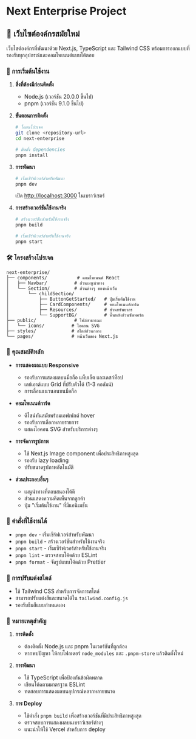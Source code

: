 # Next Enterprise Project

## 🌟 เว็บไซต์องค์กรสมัยใหม่

เว็บไซต์องค์กรที่พัฒนาด้วย Next.js, TypeScript และ Tailwind CSS พร้อมการออกแบบที่รองรับทุกอุปกรณ์และคอมโพเนนต์แบบโต้ตอบ

### 🚀 การเริ่มต้นใช้งาน

1. **สิ่งที่ต้องมีก่อนติดตั้ง**

   - Node.js (เวอร์ชัน 20.0.0 ขึ้นไป)
   - pnpm (เวอร์ชัน 9.1.0 ขึ้นไป)

2. **ขั้นตอนการติดตั้ง**

   ```bash
   # โคลนโปรเจค
   git clone <repository-url>
   cd next-enterprise

   # ติดตั้ง dependencies
   pnpm install
   ```

3. **การพัฒนา**

   ```bash
   # เริ่มเซิร์ฟเวอร์สำหรับพัฒนา
   pnpm dev
   ```

   เปิด [http://localhost:3000](http://localhost:3000) ในเบราว์เซอร์

4. **การสร้างเวอร์ชันใช้งานจริง**

   ```bash
   # สร้างเวอร์ชันสำหรับใช้งานจริง
   pnpm build

   # เริ่มเซิร์ฟเวอร์สำหรับใช้งานจริง
   pnpm start
   ```

### 🛠 โครงสร้างโปรเจค

```
next-enterprise/
├── components/           # คอมโพเนนต์ React
│   ├── Navbar/          # ส่วนเมนูนำทาง
│   └── Section/         # ส่วนต่างๆ ของหน้าเว็บ
│       └── childSection/
│           ├── ButtonGetStarted/   # ปุ่มเริ่มต้นใช้งาน
│           ├── CardComponents/     # คอมโพเนนต์การ์ด
│           ├── Resources/          # ส่วนทรัพยากร
│           └── SupportBG/          # พื้นหลังส่วนซัพพอร์ต
├── public/              # ไฟล์สาธารณะ
│   └── icons/          # ไอคอน SVG
├── styles/             # สไตล์ส่วนกลาง
└── pages/              # หน้าเว็บของ Next.js
```

### 📱 คุณสมบัติหลัก

- **การแสดงผลแบบ Responsive**

  - รองรับการแสดงผลบนมือถือ แท็บเล็ต และเดสก์ท็อป
  - เลย์เอาต์แบบ Grid ที่ปรับตัวได้ (1-3 คอลัมน์)
  - การเลื่อนแนวนอนบนมือถือ

- **คอมโพเนนต์การ์ด**

  - ดีไซน์ทันสมัยพร้อมเอฟเฟกต์ hover
  - รองรับการเลือกหลายรายการ
  - แสดงไอคอน SVG สำหรับบริการต่างๆ

- **การจัดการรูปภาพ**

  - ใช้ Next.js Image component เพื่อประสิทธิภาพสูงสุด
  - รองรับ lazy loading
  - ปรับขนาดรูปภาพอัตโนมัติ

- **ส่วนประกอบอื่นๆ**
  - เมนูนำทางที่ตอบสนองได้ดี
  - ส่วนแสดงความคิดเห็นจากลูกค้า
  - ปุ่ม "เริ่มต้นใช้งาน" ที่มีแอนิเมชัน

### 🔧 คำสั่งที่ใช้งานได้

- `pnpm dev` - เริ่มเซิร์ฟเวอร์สำหรับพัฒนา
- `pnpm build` - สร้างเวอร์ชันสำหรับใช้งานจริง
- `pnpm start` - เริ่มเซิร์ฟเวอร์สำหรับใช้งานจริง
- `pnpm lint` - ตรวจสอบโค้ดด้วย ESLint
- `pnpm format` - จัดรูปแบบโค้ดด้วย Prettier

### 🎨 การปรับแต่งสไตล์

- ใช้ Tailwind CSS สำหรับการจัดการสไตล์
- สามารถปรับแต่งสีและขนาดได้ใน `tailwind.config.js`
- รองรับธีมสีแบบกำหนดเอง

### 📝 หมายเหตุสำคัญ

1. **การติดตั้ง**

   - ต้องติดตั้ง Node.js และ pnpm ในเวอร์ชันที่ถูกต้อง
   - หากพบปัญหา ให้ลบโฟลเดอร์ `node_modules` และ `.pnpm-store` แล้วติดตั้งใหม่

2. **การพัฒนา**

   - ใช้ TypeScript เพื่อป้องกันข้อผิดพลาด
   - เขียนโค้ดตามมาตรฐาน ESLint
   - ทดสอบการแสดงผลบนอุปกรณ์หลากหลายขนาด

3. **การ Deploy**
   - ใช้คำสั่ง `pnpm build` เพื่อสร้างเวอร์ชันที่มีประสิทธิภาพสูงสุด
   - ตรวจสอบการแสดงผลบนเบราว์เซอร์ต่างๆ
   - แนะนำให้ใช้ Vercel สำหรับการ deploy
